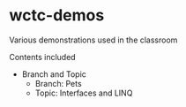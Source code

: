 # wctc-demos

Various demonstrations used in the classroom

Contents included

* Branch and Topic
  * Branch: Pets
  * Topic: Interfaces and LINQ